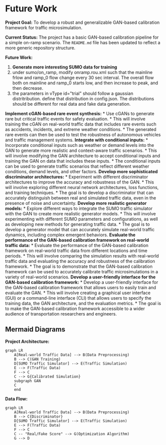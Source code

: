 # Future Work

**Project Goal:** To develop a robust and generalizable GAN-based calibration framework for traffic microsimulation.

**Current Status:** The project has a basic GAN-based calibration pipeline for a simple on-ramp scenario. The `README.md` file has been updated to reflect a more generic repository structure.

**Future Work:**
1.  **Generate more interesting SUMO data for training**
1. under sumo/on_ramp, modify onramp.rou.xml such that the mainline frlow and ramp_0 flow change every 30 sec interval. The overall flow both on mainline and ramp_0 starts low, and then increase to peak, and then decrease.
2. the parameters in vType id="trial" should follow a gaussian distritribution. define that distribution in config.json. The distributions should be different for real data and fake data generation. 

 **Implement cGAN-based rare event synthesis:**
    *   Use cGANs to generate rare but critical traffic events for safety evaluation.
    *   This will involve training the cGAN on real-world traffic data that includes rare events such as accidents, incidents, and extreme weather conditions.
    *   The generated rare events can then be used to test the robustness of autonomous vehicles and traffic management systems.
**Integrate with conditional inputs:**
    *   Incorporate conditional inputs such as weather or demand levels into the GAN to generate more realistic and context-aware traffic scenarios.
    *   This will involve modifying the GAN architecture to accept conditional inputs and training the GAN on data that includes these inputs.
    *   The conditional inputs can be used to generate traffic scenarios that reflect different weather conditions, demand levels, and other factors.
 **Develop more sophisticated discriminator architectures:**
    *   Experiment with different discriminator architectures to improve the accuracy and robustness of the GAN.
    *   This will involve exploring different neural network architectures, loss functions, and training techniques.
    *   The goal is to develop a discriminator that can accurately distinguish between real and simulated traffic data, even in the presence of noise and uncertainty.
**Develop more realistic generator models:**
    *   Explore different ways to integrate the SUMO traffic simulator with the GAN to create more realistic generator models.
    *   This will involve experimenting with different SUMO parameters and configurations, as well as developing new methods for generating traffic data.
    *   The goal is to develop a generator model that can accurately simulate real-world traffic dynamics, including complex emergent behaviors.
**Evaluate the performance of the GAN-based calibration framework on real-world traffic data:**
    *   Evaluate the performance of the GAN-based calibration framework on real-world traffic data from different locations and time periods.
    *   This will involve comparing the simulation results with real-world traffic data and evaluating the accuracy and robustness of the calibration framework.
    *   The goal is to demonstrate that the GAN-based calibration framework can be used to accurately calibrate traffic microsimulations in a variety of real-world scenarios.
 **Develop a user-friendly interface for the GAN-based calibration framework:**
    *   Develop a user-friendly interface for the GAN-based calibration framework that allows users to easily train and evaluate the GAN.
    *   This will involve creating a graphical user interface (GUI) or a command-line interface (CLI) that allows users to specify the training data, the GAN architecture, and the evaluation metrics.
    *   The goal is to make the GAN-based calibration framework accessible to a wider audience of transportation researchers and engineers.

## Mermaid Diagrams

**Project Architecture:**

```mermaid
graph LR
    A[Real-world Traffic Data] --> B(Data Preprocessing)
    B --> C(GAN Training)
    D[SUMO Traffic Simulator] --> E(Traffic Simulation)
    E --> F(Traffic Data)
    F --> C
    C --> G{Calibrated Simulation}
    subgraph GAN
    C
    end
```

**Data Flow:**

```mermaid
graph LR
    A[Real-world Traffic Data] --> B(Data Preprocessing)
    B --> C{Discriminator}
    D[SUMO Traffic Simulator] --> E(Traffic Simulation)
    E --> F(Traffic Data)
    F --> C
    C -- "Real/Fake Score" --> G(Optimization Algorithm)
    G --> D